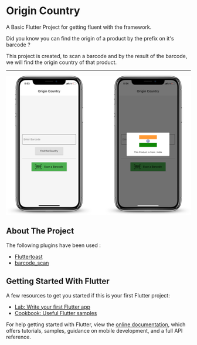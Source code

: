 # Origin Country

A Basic Flutter Project for getting fluent with the framework.

Did you know you can find the origin of a product by the prefix on it's barcode ? 

This project is created, to scan a barcode and by the result of the barcode, we will find the origin country of that product.

---

![How it Looks](screenshot.png)

## About The Project

The following plugins have been used : 

- [Fluttertoast](https://pub.dev/packages/fluttertoast)
- [barcode_scan](https://pub.dev/packages/barcode_scan)

 

## Getting Started With Flutter

A few resources to get you started if this is your first Flutter project:

- [Lab: Write your first Flutter app](https://flutter.dev/docs/get-started/codelab)
- [Cookbook: Useful Flutter samples](https://flutter.dev/docs/cookbook)

For help getting started with Flutter, view the
[online documentation](https://flutter.dev/docs), which offers tutorials,
samples, guidance on mobile development, and a full API reference.
